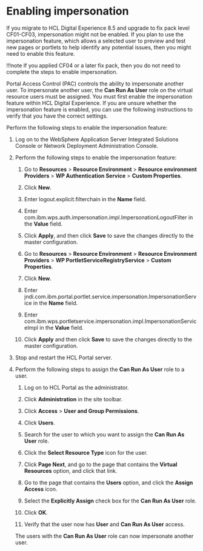 # Enabling impersonation

If you migrate to HCL Digital Experience 8.5 and upgrade to fix pack level CF01-CF03, impersonation might not be enabled. If you plan to use the impersonation feature, which allows a selected user to preview and test new pages or portlets to help identify any potential issues, then you might need to enable this feature.

!!!note
    If you applied CF04 or a later fix pack, then you do not need to complete the steps to enable impersonation.

Portal Access Control (PAC) controls the ability to impersonate another user. To impersonate another user, the **Can Run As User** role on the virtual resource users must be assigned. You must first enable the impersonation feature within HCL Digital Experience. If you are unsure whether the impersonation feature is enabled, you can use the following instructions to verify that you have the correct settings.

Perform the following steps to enable the impersonation feature:

1.  Log on to the WebSphere Application Server Integrated Solutions Console or Network Deployment Administration Console.

2.  Perform the following steps to enable the impersonation feature:

    1.  Go to **Resources** \> **Resource Environment** \> **Resource environment Providers** \> **WP Authentication Service** \> **Custom Properties**.

    2.  Click **New**.

    3.  Enter logout.explicit.filterchain in the **Name** field.

    4.  Enter com.ibm.wps.auth.impersonation.impl.ImpersonationLogoutFilter in the **Value** field.

    5.  Click **Apply**, and then click **Save** to save the changes directly to the master configuration.

    6.  Go to **Resources** \> **Resource Environment** \> **Resource Environment Providers** \> **WP PortletServiceRegistryService** \> **Custom Properties**.

    7.  Click **New**.

    8.  Enter jndi.com.ibm.portal.portlet.service.impersonation.ImpersonationService in the **Name** field.

    9.  Enter com.ibm.wps.portletservice.impersonation.impl.ImpersonationServiceImpl in the **Value** field.

    10. Click **Apply** and then click **Save** to save the changes directly to the master configuration.

3.  Stop and restart the HCL Portal server.

4.  Perform the following steps to assign the **Can Run As User** role to a user.

    1.  Log on to HCL Portal as the administrator.

    2.  Click **Administration** in the site toolbar.

    3.  Click **Access** \> **User and Group Permissions**.

    4.  Click **Users**.

    5.  Search for the user to which you want to assign the **Can Run As User** role.

    6.  Click the **Select Resource Type** icon for the user.

    7.  Click **Page Next**, and go to the page that contains the **Virtual Resources** option, and click that link.

    8.  Go to the page that contains the **Users** option, and click the **Assign Access** icon.

    9.  Select the **Explicitly Assign** check box for the **Can Run As User** role.

    10. Click **OK**.

    11. Verify that the user now has **User** and **Can Run As User** access.

    The users with the **Can Run As User** role can now impersonate another user.



